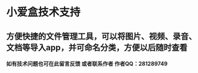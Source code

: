 # 小爱盒技术支持
## 方便快捷的文件管理工具，可以将图片、视频、录音、文档等导入app，并可命名分类，方便以后随时查看
#### 如有技术问题也可在此留言反馈 或者联系作者 作者QQ：281289749
